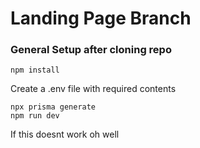 <div style="margin 0 auto">
  <h1>Landing Page Branch</h1>
  <h3>General Setup after cloning repo</h3>
  <code>npm install</code>
  <p>Create a .env file with required contents</p>
  <code>npx prisma generate</code>
  <br>
  <code>npm run dev</code>
  <p>If this doesnt work oh well</p>
</div>
